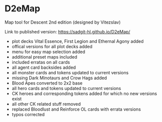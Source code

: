 # D2eMap
Map tool for Descent 2nd edition (designed by Vitezslav)

Link to published version: https://sadgit-hl.github.io/D2eMap/

- plot decks Vital Essence, First Legion and Ethernal Agony added
- offical versions for all plot decks added
- menu for easy map selection added
- additional preset maps included
- included erratas on all cards
- all agent card backsides added
- all monster cards and tokens updated to current versions
- missing Dark Minotaurs and Crow Hags added
- Blood Apes converted to 2x2 base
- all hero cards and tokens updated to current versions
- CK heroes and corresponding tokens added for which no new versions exist
- all other CK related stuff removed
- replaced Bloodlust and Reinforce OL cards with errata versions
- typos corrected
